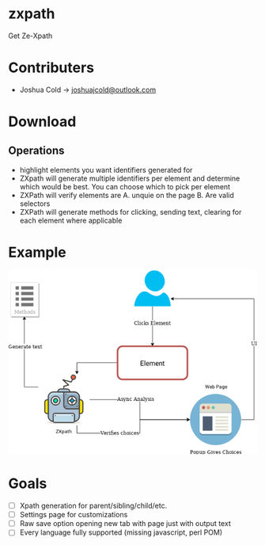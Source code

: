 # zxpath
Get Ze-Xpath

# Contributers
- Joshua Cold -> joshuajcold@outlook.com

# Download

## Operations
- highlight elements you want identifiers generated for
- ZXpath will generate multiple identifiers per element and determine which would be best. You can choose which to pick per element
- ZXPath will verify elements are A. unquie on the page B. Are valid selectors
- ZXPath will generate methods for clicking, sending text, clearing for each element where applicable

# Example
![ZXpath design](/docs/ZXpath-Design.png)

# Goals
- [ ] Xpath generation for parent/sibling/child/etc.
- [ ] Settings page for customizations
- [ ] Raw save option opening new tab with page just with output text
- [ ] Every language fully supported (missing javascript, perl POM)
